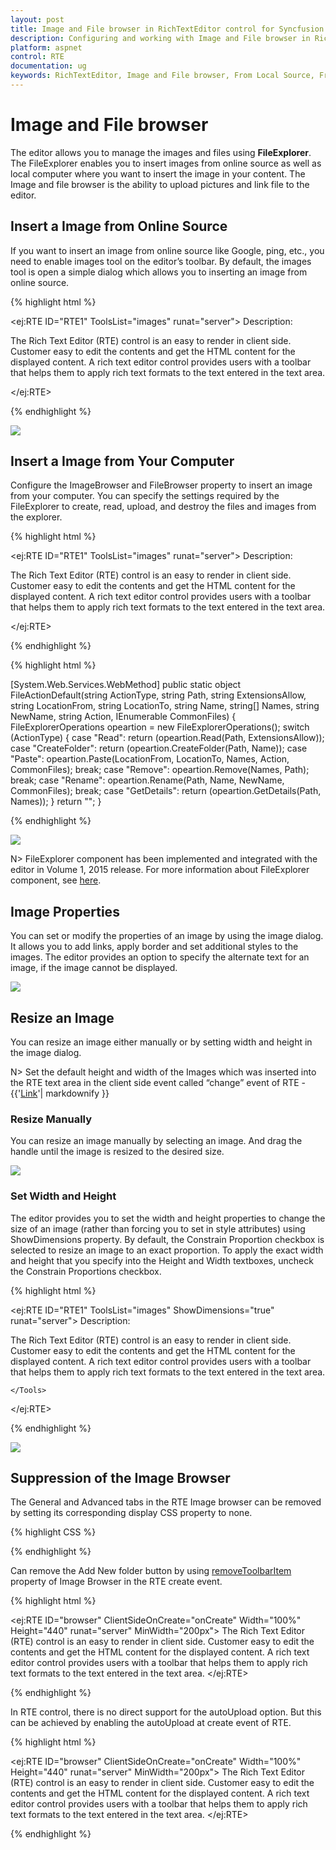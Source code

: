```yaml
---
layout: post
title: Image and File browser in RichTextEditor control for Syncfusion Essential ASP.NET
description: Configuring and working with Image and File browser in RichTextEditor  
platform: aspnet
control: RTE
documentation: ug
keywords: RichTextEditor, Image and File browser, From Local Source, From Online Source
---
```


# Image and File browser

The editor allows you to manage the images and files using **FileExplorer**. The FileExplorer enables you to insert images from online source as well as local computer where you want to insert the image in your content. The Image and file browser is the ability to upload pictures and link file to the editor. 

## Insert a Image from Online Source

If you want to insert an image from online source like Google, ping, etc., you need to enable images tool on the editor’s toolbar. By default, the images tool is open a simple dialog which allows you to inserting an image from online source.

{% highlight html %}
	
<ej:RTE ID="RTE1" ToolsList="images" runat="server">
    <RTEContent>
            Description:
            <p> The Rich Text Editor (RTE) control is an easy to render in
            client side. Customer easy to edit the contents and get the HTML content for
            the displayed content. A rich text editor control provides users with a toolbar
            that helps them to apply rich text formats to the text entered in the text
            area. </p>
    </RTEContent>
    <Tools Images="image">
    </Tools>
</ej:RTE>
    
{% endhighlight %}

![](ImageandFilebrowser_images/ImageandFilebrowser_img1.png)

## Insert a Image from Your Computer

Configure the ImageBrowser and FileBrowser property to insert an image from your computer. You can specify the settings required by the FileExplorer to create, read, upload, and destroy the files and images from the explorer. 

{% highlight html %}

<ej:RTE ID="RTE1" ToolsList="images" runat="server">
    <RTEContent>
            Description:
            <p> The Rich Text Editor (RTE) control is an easy to render in
            client side. Customer easy to edit the contents and get the HTML content for
            the displayed content. A rich text editor control provides users with a toolbar
            that helps them to apply rich text formats to the text entered in the text
            area. </p>
    </RTEContent>
    <Tools Images="image"> </Tools>
    <ImageBrowser ExtensionAllow="*.png,*.gif,*.jpg,*.jpeg" FilePath="~/FileBrowser/"  AjaxAction="Default.aspx/FileActionDefault"/>
    <FileBrowser ExtensionAllow="*.png,*.txt,*.jpg,*.docx" FilePath="~/FileBrowser/" AjaxAction="Default.aspx/FileActionDefault"/>
</ej:RTE>
    
{% endhighlight %}



{% highlight html %}

[System.Web.Services.WebMethod]
public static object FileActionDefault(string ActionType, string Path, string ExtensionsAllow, string LocationFrom, string LocationTo, string Name, string[] Names, string NewName, string Action, IEnumerable<CommonFileDetails> CommonFiles)
{
    FileExplorerOperations opeartion = new FileExplorerOperations();
    switch (ActionType)
    {
        case "Read":
            return (opeartion.Read(Path, ExtensionsAllow));
        case "CreateFolder":
            return (opeartion.CreateFolder(Path, Name));
        case "Paste":
            opeartion.Paste(LocationFrom, LocationTo, Names, Action, CommonFiles);
            break;
        case "Remove":
            opeartion.Remove(Names, Path);
            break;
        case "Rename":
            opeartion.Rename(Path, Name, NewName, CommonFiles);
            break;
        case "GetDetails":
            return (opeartion.GetDetails(Path, Names));
    }
    return "";
}
    
{% endhighlight %}        

![](ImageandFilebrowser_images/ImageandFilebrowser_img2.png)


N> FileExplorer component has been implemented and integrated with the editor in Volume 1, 2015 release. For more information about FileExplorer component, see [here](http://helpjs.syncfusion.com/js/fileexplorer/overview#).

## Image Properties

You can set or modify the properties of an image by using the image dialog. It allows you to add links, apply border and set additional styles to the images. The editor provides an option to specify the alternate text for an image, if the image cannot be displayed.

![](ImageandFilebrowser_images/ImageandFilebrowser_img3.png)


## Resize an Image

You can resize an image either manually or by setting width and height in the image dialog. 

N> Set the default height and width of the Images which was inserted into the RTE text area in the client side event called “change” event of RTE - {{'[Link](http://jsplayground.syncfusion.com/Sync_rghpsadi)'| markdownify }}

### Resize Manually

You can resize an image manually by selecting an image. And drag the handle until the image is resized to the desired size. 

![](ImageandFilebrowser_images/ImageandFilebrowser_img4.png)


### Set Width and Height

The editor provides you to set the width and height properties to change the size of an image (rather than forcing you to set in style attributes) using ShowDimensions property. By default, the Constrain Proportion checkbox is selected to resize an image to an exact proportion. To apply the exact width and height that you specify into the Height and Width textboxes, uncheck the Constrain Proportions checkbox.

{% highlight html %}

<ej:RTE ID="RTE1" ToolsList="images" ShowDimensions="true" runat="server">
    <RTEContent>
            Description:
            <p> The Rich Text Editor (RTE) control is an easy to render in
            client side. Customer easy to edit the contents and get the HTML content for
            the displayed content. A rich text editor control provides users with a toolbar
            that helps them to apply rich text formats to the text entered in the text
            area. </p>
    </RTEContent>
    <Tools Images="image">

    </Tools>
</ej:RTE>

{% endhighlight %}

![](ImageandFilebrowser_images/ImageandFilebrowser_img5.png)

## Suppression of the Image Browser

The General and Advanced tabs in the RTE Image browser can be removed by setting its corresponding display CSS property to none.

{% highlight CSS %}

<style type="text/css" class="cssStyles">
    div.e-rte-imageTab.e-tab.e-js.e-widget {
        display: none;
    }
</style>
    
 {% endhighlight %}
 
 Can remove the Add New folder button by using [removeToolbarItem](https://help.syncfusion.com/js/api/ejrte#methods:removetoolbaritem) property of Image Browser in the RTE create event. 

{% highlight html %}

<ej:RTE ID="browser" ClientSideOnCreate="onCreate" Width="100%" Height="440" runat="server" MinWidth="200px">
    <RTEContent>
        The Rich Text Editor (RTE) control is an easy to render in
        client side. Customer easy to edit the contents and get the HTML content for
        the displayed content. A rich text editor control provides users with a toolbar
        that helps them to apply rich text formats to the text entered in the text
        area. 
    </RTEContent>
    <ImageBrowser ExtensionAllow="*.png,*.gif,*.jpg,*.jpeg" FilePath="~/FileBrowser/" AjaxAction="FileAndImageBrowser.aspx/FileActionDefault" UploadAction="../FileExplorer/uploadFiles.ashx{0}"/>
    <FileBrowser ExtensionAllow="*.png,*.txt,*.jpg,*.docx" FilePath="~/FileBrowser/" AjaxAction="FileAndImageBrowser.aspx/FileActionDefault" UploadAction="../FileExplorer/uploadFiles.ashx{0}"/>
</ej:RTE>
<script>
    function onCreate(args){
        this._explorerObj.removeToolbarItem("NewFolder");
    }
</script>

 {% endhighlight %}
 
 In RTE control, there is no direct support for the autoUpload option. But this can be achieved by enabling the autoUpload at create event of RTE.

{% highlight html %}

<ej:RTE ID="browser" ClientSideOnCreate="onCreate" Width="100%" Height="440" runat="server" MinWidth="200px">
    <RTEContent>
        The Rich Text Editor (RTE) control is an easy to render in
        client side. Customer easy to edit the contents and get the HTML content for
        the displayed content. A rich text editor control provides users with a toolbar
        that helps them to apply rich text formats to the text entered in the text
        area. 
    </RTEContent>
    <ImageBrowser ExtensionAllow="*.png,*.gif,*.jpg,*.jpeg" FilePath="~/FileBrowser/" AjaxAction="FileAndImageBrowser.aspx/FileActionDefault" UploadAction="../FileExplorer/uploadFiles.ashx{0}"/>
    <FileBrowser ExtensionAllow="*.png,*.txt,*.jpg,*.docx" FilePath="~/FileBrowser/" AjaxAction="FileAndImageBrowser.aspx/FileActionDefault" UploadAction="../FileExplorer/uploadFiles.ashx{0}"/>
</ej:RTE>
<script>
    function onCreate(args){
        //setting autoUpload property as true                   
        this._explorerObj._uploadtag.data("ejUploadbox").option("autoUpload", true);
    }
</script>
    
 {% endhighlight %}
